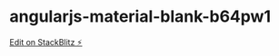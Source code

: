 # angularjs-material-blank-b64pw1

[Edit on StackBlitz ⚡️](https://stackblitz.com/edit/angularjs-material-blank-b64pw1)
